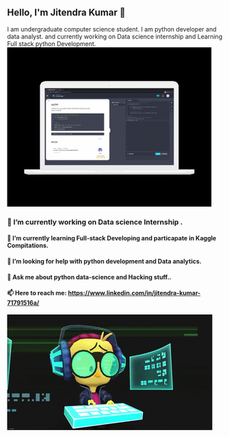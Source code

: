 ## Hello, I'm Jitendra Kumar 👋
I am undergraduate computer science student. I am python developer and data analyst.
and currently working on Data science internship and Learning Full stack python Development.
![learn-coding](https://github.com/Repidex/Repidex/blob/main/learncoding.gif)

### 🔭 I’m currently working on Data science Internship .
#### 🌱 I’m currently learning Full-stack Developing and particapate in Kaggle Compitations.
#### 🤔 I’m looking for help with python development and Data analytics.
#### 💬 Ask me about python data-science and Hacking stuff..
#### 📫 Here to reach me: https://www.linkedin.com/in/jitendra-kumar-71791516a/
![fun-fact](https://github.com/Repidex/Repidex/blob/main/funcode.gif)


